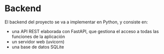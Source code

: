 # Backend

El backend del proyecto se va a implementar en Python, y consiste en:

* una API REST elaborada con FastAPI, que gestiona el acceso a todas las funciones de la aplicación
* un servidor web (uvicorn)
* una base de datos SQLite

